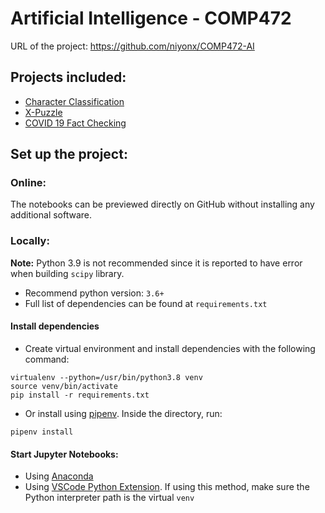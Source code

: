# Artificial Intelligence - COMP472

URL of the project: https://github.com/niyonx/COMP472-AI

## Projects included:

- [Character Classification](https://github.com/niyonx/COMP472-AI/tree/main/A1-Character%20classification)
- [X-Puzzle](https://github.com/niyonx/COMP472-AI/tree/main/A2-X-Puzzle)
- [COVID 19 Fact Checking](https://github.com/niyonx/COMP472-AI/tree/main/A3-Covid-19%20Fact%20Checking)

## Set up the project:

### Online:

The notebooks can be previewed directly on GitHub without installing any additional software.

### Locally:

**Note:** Python 3.9 is not recommended since it is reported to have error when building `scipy` library.

- Recommend python version: `3.6+`
- Full list of dependencies can be found at `requirements.txt`

#### Install dependencies

- Create virtual environment and install dependencies with the following command:

```
virtualenv --python=/usr/bin/python3.8 venv
source venv/bin/activate
pip install -r requirements.txt
```

- Or install using [pipenv](https://pypi.org/project/pipenv/). Inside the directory, run:

```
pipenv install
```

#### Start Jupyter Notebooks:

- Using [Anaconda](https://www.anaconda.com/)
- Using [VSCode Python Extension](https://github.com/microsoft/vscode-python). If using this method, make sure the Python interpreter path is the virtual `venv`
